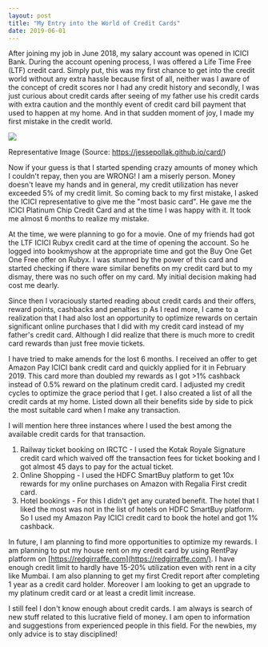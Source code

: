 ```yaml
---
layout: post
title: "My Entry into the World of Credit Cards"
date: 2019-06-01
---
```


  


After joining my job in June 2018, my salary account was opened in ICICI Bank. During the account opening process, I was offered a Life Time Free (LTF) credit card. Simply put, this was my first chance to get into the credit world without any extra hassle because first of all, neither was I aware of the concept of credit scores nor I had any credit history and secondly, I was just curious about credit cards after seeing of my father use his credit cards with extra caution and the monthly event of credit card bill payment that used to happen at my home. And in that sudden moment of joy, I made my first mistake in the credit world.

  


[![](https://blogger.googleusercontent.com/img/b/R29vZ2xl/AVvXsEjYHMZ0J6GSzmRE7Dw5StfcczSgvGMpddaV9gjk6tRcf3UdDgaYKVFjyn4tg0regeVjTz3hF4eEsbepNSN-mhb1g3njxRN8n_50nvEJkmOeitu99GS2JKxf64-BoZ6UfslTfVS8t2jK_rZw/s320/Screen+Shot+2019-06-15+at+11.06.25+PM.png)](https://blogger.googleusercontent.com/img/b/R29vZ2xl/AVvXsEjYHMZ0J6GSzmRE7Dw5StfcczSgvGMpddaV9gjk6tRcf3UdDgaYKVFjyn4tg0regeVjTz3hF4eEsbepNSN-mhb1g3njxRN8n_50nvEJkmOeitu99GS2JKxf64-BoZ6UfslTfVS8t2jK_rZw/s1600/Screen+Shot+2019-06-15+at+11.06.25+PM.png)

Representative Image (Source: https://jessepollak.github.io/card/)

  


Now if your guess is that I started spending crazy amounts of money which I couldn't repay, then you are WRONG! I am a miserly person. Money doesn't leave my hands and in general, my credit utilization has never exceeded 5% of my credit limit. So coming back to my first mistake, I asked the ICICI representative to give me the "most basic card". He gave me the ICICI Platinum Chip Credit Card and at the time I was happy with it. It took me almost 6 months to realize my mistake.

  


At the time, we were planning to go for a movie. One of my friends had got the LTF ICICI Rubyx credit card at the time of opening the account. So he logged into bookmyshow at the appropriate time and got the Buy One Get One Free offer on Rubyx. I was stunned by the power of this card and started checking if there ware similar benefits on my credit card but to my dismay, there was no such offer on my card. My initial decision making had cost me dearly.

  


Since then I voraciously started reading about credit cards and their offers, reward points, cashbacks and penalties :p As I read more, I came to a realization that I had also lost an opportunity to optimize rewards on certain significant online purchases that I did with my credit card instead of my father's credit card. Although I did realize that there is much more to credit card rewards than just free movie tickets.

  


I have tried to make amends for the lost 6 months. I received an offer to get Amazon Pay ICICI bank credit card and quickly applied for it in February 2019. This card more than doubled my rewards as I got >1% cashback instead of 0.5% reward on the platinum credit card. I adjusted my credit cycles to optimize the grace period that I get. I also created a list of all the credit cards at my home. Listed down all their benefits side by side to pick the most suitable card when I make any transaction.

  


I will mention here three instances where I used the best among the available credit cards for that transaction.

  1. Railway ticket booking on IRCTC - I used the Kotak Royale Signature credit card which waived off the transaction fees for ticket booking and I got almost 45 days to pay for the actual ticket.
  2. Online Shopping - I used the HDFC SmartBuy platform to get 10x rewards for my online purchases on Amazon with Regalia First credit card.
  3. Hotel bookings - For this I didn't get any curated benefit. The hotel that I liked the most was not in the list of hotels on HDFC SmartBuy platform. So I used my Amazon Pay ICICI credit card to book the hotel and got 1% cashback.



In future, I am planning to find more opportunities to optimize my rewards. I am planning to put my house rent on my credit card by using RentPay platform on [https://redgirraffe.com](https://redgirraffe.com/). I have enough credit limit to hardly have 15-20% utilization even with rent in a city like Mumbai. I am also planning to get my first Credit report after completing 1 year as a credit card holder. Moreover I am looking to get an upgrade to my platinum credit card or at least a credit limit increase.

  


I still feel I don't know enough about credit cards. I am always is search of new stuff related to this lucrative field of money. I am open to information and suggestions from experienced people in this field. For the newbies, my only advice is to stay disciplined!

  


